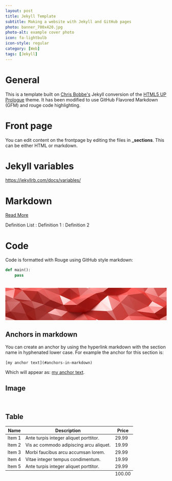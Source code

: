 ```yaml
---
layout: post
title: Jekyll Template
subtitle: Making a website with Jekyll and GitHub pages
photo: banner_700x420.jpg
photo-alt: example cover photo
icon: fa-lightbulb
icon-style: regular
category: [Web]
tags: [Jekyll]
---
```


# General 

This is a template built on [Chris Bobbe's](https://github.com/chrisbobbe/jekyll-theme-prologue) Jekyll conversion of the [HTML5 UP Prologue](https://html5up.net/prologue) theme. It has been modified to use GitHub Flavored Markdown (GFM) and rouge code highlighting.

# Front page

You can edit content on the frontpage by editing the files in __\_sections__. This can be either HTML or markdown.

# Jekyll variables

https://jekyllrb.com/docs/variables/

# Markdown

[Read More](https://www.markdownguide.org/extended-syntax/)

Definition List
: Definition 1
: Definition 2


# Code

Code is formatted with Rouge using GitHub style markdown:

```python
def main():
    pass
```

<span class="image right"><img src="{{ 'assets/images/banner_2.jpg' | relative_url }}" alt="" /></span>
![My helpful screenshot](/assets/images/banner_2.jpg)


## Anchors in markdown

You can create an anchor by using the hyperlink markdown with the section name in hyphenated lower case. For example the anchor for this section is:

```[my anchor text](#anchors-in-markdown)``` 

Which will appear as: [my anchor text](#anchors-in-markdown).


## Image

<span class="image right"><img src="{{ 'assets/images/pic03.jpg' | relative_url }}" alt="" /></span>

## Table

<div class="table-wrapper">
  <table>
    <thead>
      <tr>
        <th>Name</th>
        <th>Description</th>
        <th>Price</th>
      </tr>
    </thead>
    <tbody>
      <tr>
        <td>Item 1</td>
        <td>Ante turpis integer aliquet porttitor.</td>
        <td>29.99</td>
      </tr>
      <tr>
        <td>Item 2</td>
        <td>Vis ac commodo adipiscing arcu aliquet.</td>
        <td>19.99</td>
      </tr>
      <tr>
        <td>Item 3</td>
        <td> Morbi faucibus arcu accumsan lorem.</td>
        <td>29.99</td>
      </tr>
      <tr>
        <td>Item 4</td>
        <td>Vitae integer tempus condimentum.</td>
        <td>19.99</td>
      </tr>
      <tr>
        <td>Item 5</td>
        <td>Ante turpis integer aliquet porttitor.</td>
        <td>29.99</td>
      </tr>
    </tbody>
    <tfoot>
      <tr>
        <td colspan="2"></td>
        <td>100.00</td>
      </tr>
    </tfoot>
  </table>
</div>
